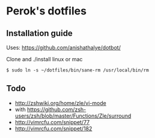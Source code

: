 # Perok's dotfiles


Installation guide
------------------

Uses: https://github.com/anishathalye/dotbot/

Clone and ./install linux or mac

    $ sudo ln -s ~/dotfiles/bin/sane-rm /usr/local/bin/rm

Todo
----

* http://zshwiki.org/home/zle/vi-mode
* with https://github.com/zsh-users/zsh/blob/master/Functions/Zle/surround
* http://vimrcfu.com/snippet/77
* http://vimrcfu.com/snippet/182

